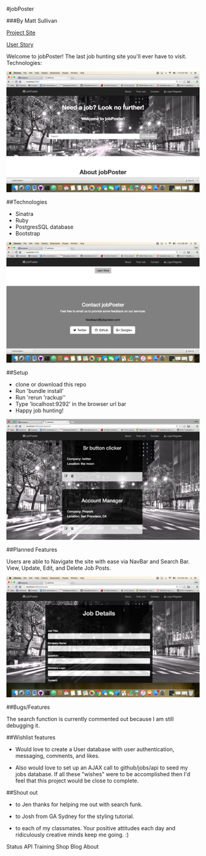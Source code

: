 #jobPoster

###By Matt Sullivan

[Project Site](https://obscure-mesa-15886.herokuapp.com/)


[User Story](https://trello.com/b/44STJ8Vi/jobs)

Welcome to jobPoster! The last job hunting site you'll ever have to visit.
Technologies:

![img](Home.png)

##Technologies

* Sinatra
* Ruby
* PostgresSQL database
* Bootstrap

![img](bottom-home.png)

##Setup

* clone or download this repo
* Run 'bundle install'
* Run 'rerun 'rackup''
* Type 'localhost:9292' in the browser url bar
* Happy job hunting!

![img](index.png)

##Planned Features

Users are able to Navigate the site with ease via NavBar and Search Bar. View, Update, Edit, and Delete Job Posts.

![img](create.png)

##Bugs/Features

The search function is currently commented out because I am still debugging it.

##Wishlist features

* Would love to create a User database with user authentication, messaging, comments, and likes.

* Also would love to set up an AJAX call to github/jobs/api to seed my jobs database. If all these "wishes" were to be accomplished then I'd feel that this project would be close to complete.

##Shout out

* to Jen thanks for helping me out with search funk.

* to Josh from GA Sydney for the styling tutorial.

* to each of my classmates. Your positive attitudes each day and ridiculously creative minds keep me going. :)

Status API Training Shop Blog About
